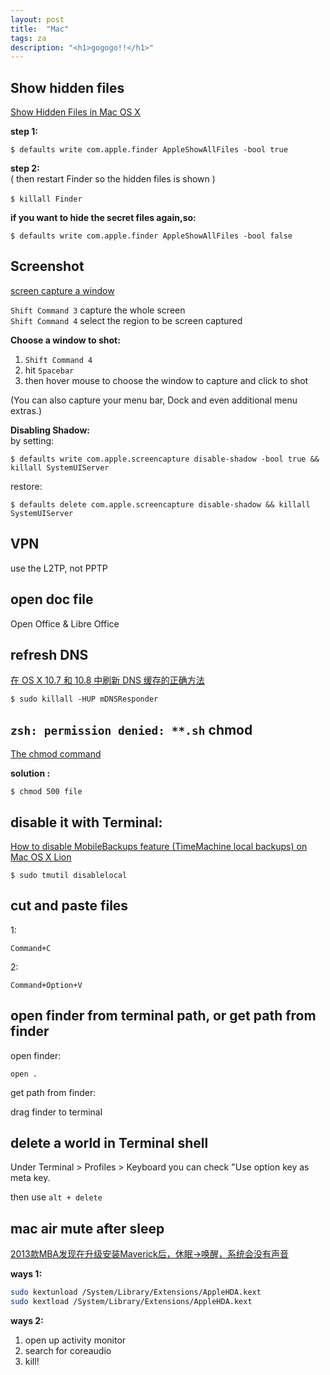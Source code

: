 ```yaml
---
layout: post
title:  "Mac"
tags: za
description: "<h1>gogogo!!</h1>"
---
```

## Show hidden files
[Show Hidden Files in Mac OS X]

__step 1:__  

	$ defaults write com.apple.finder AppleShowAllFiles -bool true

__step 2:__  
( then restart Finder so the hidden files is shown )

	$ killall Finder 　

__if you want to hide the secret files again,so:__  

	$ defaults write com.apple.finder AppleShowAllFiles -bool false


## Screenshot
[screen capture a window]

`Shift Command 3` capture the whole screen  
`Shift Command 4` select the region to be screen captured

__Choose a window to shot:__  
1. `Shift Command 4`  
2. hit `Spacebar`  
3. then hover mouse to choose the window to capture and click to shot  

(You can also capture your menu bar, Dock and even additional menu extras.)

__Disabling Shadow:__  
by setting:  

	$ defaults write com.apple.screencapture disable-shadow -bool true && killall SystemUIServer

restore:  

	$ defaults delete com.apple.screencapture disable-shadow && killall SystemUIServer

## VPN

use the L2TP, not PPTP

## open doc file
Open Office & Libre Office

## refresh DNS
[在 OS X 10.7 和 10.8 中刷新 DNS 缓存的正确方法]  

	$ sudo killall -HUP mDNSResponder

## `zsh: permission denied: **.sh`  chmod
[The chmod command](http://www.linuxtopia.org/online_books/introduction_to_linux/linux_The_chmod_command.html)

**solution :**

	$ chmod 500 file



## disable it with Terminal:
[How to disable MobileBackups feature (TimeMachine local backups) on Mac OS X Lion](http://wiki.summercode.com/how_to_disable_mobile_backups_on_lion)

	$ sudo tmutil disablelocal


## cut and paste files
1:

    Command+C

2:

    Command+Option+V

## open finder from terminal path, or get path from finder
open finder:

    open .

get path from finder:

drag finder to terminal


## delete a world in Terminal shell
Under Terminal > Profiles > Keyboard you can check "Use option key as meta key.

then use `alt + delete`


## mac air mute after sleep
[2013款MBA发现在升级安装Maverick后，休眠->唤醒，系统会没有声音](http://v2ex.com/t/87156)

__ways 1:__

```bash
sudo kextunload /System/Library/Extensions/AppleHDA.kext
sudo kextload /System/Library/Extensions/AppleHDA.kext
```

__ways 2:__

1. open up activity monitor
2. search for coreaudio
3. kill!



[Show Hidden Files in Mac OS X]: http://osxdaily.com/2009/02/25/show-hidden-files-in-os-x/
[screen capture a window]:http://usingmac.com/2008/7/3/screen-capture-a-window/
[sourse1]:http://www.joshstaiger.org/archives/2005/07/bash_profile_vs.html
[sourse2]:http://tldp.org/LDP/abs/html/sample-bashrc.html
[sourse3]:http://stackoverflow.com/questions/415403/whats-the-difference-between-bashrc-bash-profile-and-environment
[在 OS X 10.7 和 10.8 中刷新 DNS 缓存的正确方法]:http://www.guomii.com/posts/30221
[Installing Redis on Mac OS X]:http://jasdeep.ca/2012/05/installing-redis-on-mac-os-x/
